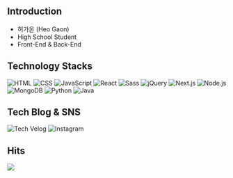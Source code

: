 Introduction
-------------
* 허가온 (Heo Gaon)
* High School Student
* Front-End & Back-End

Technology Stacks
-------------
<img src="https://img.shields.io/badge/HTML5-E34F26?style=flat-square&logo=html5&logoColor=white" alt="HTML"/> <img src="https://img.shields.io/badge/CSS-1572B6?style=flat-square&logo=css3&logoColor=white" alt="CSS"/> <img src="https://img.shields.io/badge/JavaScript-F7DF1E?style=flat-square&logo=javascript&logoColor=black" alt="JavaScript"/> <img src="https://img.shields.io/badge/React-61DAFB?style=flat-square&logo=react&logoColor=white" alt="React"/> <img src="https://img.shields.io/badge/Sass-CC6699?style=flat-square&logo=sass&logoColor=white" alt="Sass"/> <img src="https://img.shields.io/badge/jQuery-0769AD?style=flat-square&logo=jQuery&logoColor=white" alt="jQuery"/> <img src="https://img.shields.io/badge/Next.js-000000?style=flat-square&logo=nextdotjs&logoColor=white" alt="Next.js"/> <img src="https://img.shields.io/badge/Node.js-339933?style=flat-square&logo=node.js&logoColor=white" alt="Node.js"/> <img src="https://img.shields.io/badge/MongoDB-47A248?style=flat-square&logo=mongodb&logoColor=white" alt="MongoDB"/> <img src="https://img.shields.io/badge/Python-3776AB?style=flat-square&logo=python&logoColor=white" alt="Python"/> <img src="https://img.shields.io/badge/Java-007396?style=flat-square&logo=java&logoColor=white" alt="Java"/>

Tech Blog & SNS
-------------
<a href="https://velog.io/@rkdhs/posts" target="_blank" style="text-decoration: none; border: none;">
  <img src="https://img.shields.io/badge/Tech%20Velog-20C997?style=flat-square&logo=velog&logoColor=white" alt="Tech Velog"/>
</a>
<a href="https://www.instagram.com/dev_rkdhs/" target="_blank" style="text-decoration: none; border: none;">
  <img src="https://img.shields.io/badge/Instagram-E4405F?style=flat-square&logo=instagram&logoColor=white" alt="Instagram"/>
</a>

Hits
-------------
<a href="https://hits.seeyoufarm.com"><img src="https://hits.seeyoufarm.com/api/count/incr/badge.svg?url=https://github.com/RKDH2/%2Fgjbae1212%2Fhit-counter&count_bg=%23CD78FF&title_bg=%23A2A2A2&icon=&icon_color=%23E7E7E7&title=hits&edge_flat=true"/></a>
